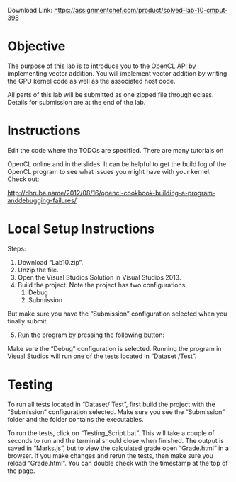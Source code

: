 Download Link: https://assignmentchef.com/product/solved-lab-10-cmput-398
<br>
<h1>Objective</h1>

The purpose of this lab is to introduce you to the OpenCL API by implementing vector addition. You will implement vector addition by writing the GPU kernel code as well as the associated host code.

All parts of this lab will be submitted as one zipped file through eclass. Details for submission are at the end of the lab.

<h1>Instructions</h1>

Edit the code where the TODOs are specified. There are many tutorials on

OpenCL online and in the slides. It can be helpful to get the build log of the OpenCL program to see what issues you might have with your kernel. Check out:

<a href="http://dhruba.name/2012/08/16/opencl-cookbook-building-a-program-and-debugging-failures/">http://dhruba.name/2012/08/16/opencl-cookbook-building-a-program-and</a><a href="http://dhruba.name/2012/08/16/opencl-cookbook-building-a-program-and-debugging-failures/">debugging-failures/</a>

<h1>Local Setup Instructions</h1>

Steps:

<ol>

 <li>Download “Lab10.zip”.</li>

 <li>Unzip the file.</li>

 <li>Open the Visual Studios Solution in Visual Studios 2013.</li>

 <li>Build the project. Note the project has two configurations.

  <ol>

   <li>Debug</li>

   <li>Submission</li>

  </ol></li>

</ol>

But make sure you have the “Submission” configuration selected when you finally submit.

<ol start="5">

 <li>Run the program by pressing the following button:</li>

</ol>

Make sure the “Debug” configuration is selected. Running the program in Visual Studios will run one of the tests located in “Dataset /Test”.

<h1>Testing</h1>

To run all tests located in “Dataset/ Test”, first build the project with the “Submission” configuration selected. Make sure you see the “Submission” folder and the folder contains the executables.

To run the tests, click on “Testing_Script.bat”. This will take a couple of seconds to run and the terminal should close when finished. The output is saved in “Marks.js”, but to view the calculated grade open “Grade.html” in a browser. If you make changes and rerun the tests, then make sure you reload “Grade.html”. You can double check with the timestamp at the top of the page.


